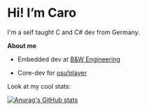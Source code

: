 # Hi! I’m Caro

I'm a self taught C and C# dev from Germany.

**About me**

- Embedded dev at [B&W Engineering](https://www.buw-engineering.com/)

- Core-dev for [osu!player](https://github.com/osu-player/osuplayer)

Look at my cool stats:

[![Anurag's GitHub stats](https://github-readme-stats.vercel.app/api?username=Cesan&show_icons=true&theme=tokyonight)](https://github.com/anuraghazra/github-readme-stats)
